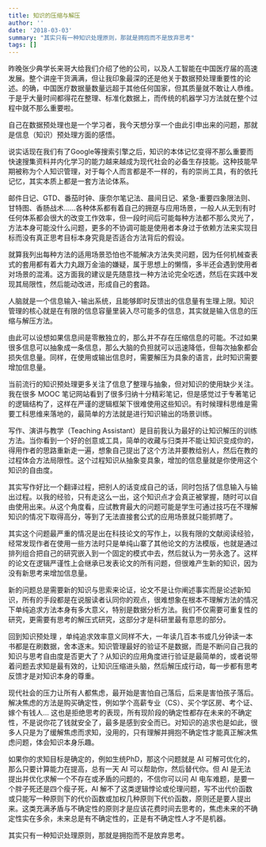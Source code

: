 ```yaml
---
title: 知识的压缩与解压
author: ''
date: '2018-03-03'
summary: "其实只有一种知识处理原则，那就是拥抱而不是放弃思考"
tags: []
---
```


<!--more--> 

昨晚张少典学长来哥大给我们介绍了他的公司，以及人工智能在中国医疗届的高速发展。整个讲座干货满满，但让我印象最深的还是他关于数据预处理重要性的论述。的确，中国医疗数据量数量远超于其他任何国家，但其质量就不敢让人恭维。于是乎大量时间都得花在整理、标准化数据上，而传统的机器学习方法就在整个过程中就不那么重要啦。

自己在数据预处理也是一个学习者，我今天想分享一个由此引申出来的问题，那就是信息（知识）预处理方面的感悟。

说实话现在我们有了Google等搜索引擎之后，知识的本体记忆变得不那么重要而快速搜集资料并内化学习的能力越来越成为现代社会的必备生存技能。这种技能早期被称为个人知识管理，对于每个人而言都是不一样的，有的崇尚工具，有的依托记忆，其实本质上都是一套方法论体系。

邮件日记、GTD、番茄时钟、康奈尔笔记法、晨间日记、紧急-重要四象限法则、甘特图、香肠战术……各种体系都有着自己的拥趸与应用场景，一般人从无到有时任何体系都会很大的改变工作效率，但一段时间后可能每种方法都不那么灵光了，方法本身可能没什么问题，更多的不协调可能是使用者本身过于依赖方法来实现目标而没有真正思考目标本身究竟是否适合方法背后的假设。

就算我列出每种方法的适用场景恐怕也不能解决方法失灵问题，因为任何机械查表式的套用都有着大力丸跟万金油的嫌疑，属于思想上的懒惰，多半还会遇到使用者对场景的混淆。这方面我的建议是先随意找一种方法论完全吃透，然后在实践中发现其局限性，然后能动改进，形成自己的套路。

人脑就是一个信息输入-输出系统，且能够即时反馈出的信息量有生理上限。知识管理的核心就是在有限的信息容量里装入尽可能多的信息，其实就是输入信息的压缩与解压方法。

由此可以设想如果信息间是零散独立的，那么并不存在压缩信息的可能。不过如果很多信息可以抽象成一条信息，那么大脑的负担就可以迅速降低，但每次抽象都会损失信息量。同样，在使用或输出信息时，需要解压为具象的语言，此时知识需要增加信息量。

当前流行的知识预处理更多关注了信息了整理与抽象，但对知识的使用缺少关注。我在很多 MOOC 笔记网站看到了很多归纳十分精彩笔记，但是感觉过于专著笔记的逻辑结构了，这样在严谨的逻辑框架下很难使用这些知识。有时候理科思维是需要工科思维来落地的，最简单的方法就是进行知识输出的场景训练。

写作、演讲与教学（Teaching Assistant）是目前我认为最好的让知识解压的训练方法。当你看到一个好的创意或工具，简单的收藏与归类并不能让知识变成你的，得用作者的思路重新走一遍，想象自己提出了这个方法并要教给别人，然后在教的过程体会方法局限性。这个过程知识从抽象变具象，增加的信息量就是你使用这个知识的自由度。

其实写作好比一个翻译过程，把别人的话变成自己的话，同时包括了信息输入与输出过程。以我的经验，只有走这么一出，这个知识点才会真正被掌握，随时可以自由使用出来。从这个角度看，应试教育最大的问题可能是学生可通过技巧在不理解知识的情况下取得高分，等到了无法直接套公式的应用场景就只能抓瞎了。

其实这个问题最严重的情况是出在科技论文的写作上，以我有限的文献阅读经验，经常发现作者在使用一些方法时只是单纯山寨了其他论文的方法模版，也就是通过排列组合把自己的研究嵌入到一个固定的模式中去，然后就认为一劳永逸了。这样的论文在逻辑严谨性上会继承已发表论文的所有问题，但很难产生新的知识，因为没有新思考来增加信息量。

新的问题总是需要新的知识与思索来论证，论文不是让你阐述事实而是论述新知识，所有的手段都是在说服读者认同你的观点，很难想象在根本不理解方法的情况下单纯追求方法本身有多大意义，特别是数据分析方法。我们不仅需要可重复性的研究，更需要有思考的解压式研究，这部分才是科研里最有意思的部分。

回到知识预处理 ，单纯追求效率意义同样不大，一年读几百本书或几分钟读一本书都是在刷数据，舍本逐末。知识管理最好的验证不是数据，而是不断问自己我的知识与思考自由度是否更大了？从知识的应用角度进行验证是最简单的，或者说带着问题去求知是最有效的，让知识压缩进头脑，然后解压成行动，每一步都有思考反馈才是对知识本身的尊重。

现代社会的压力让所有人都焦虑，最开始是害怕自己落后，后来是害怕孩子落后。解决焦虑的方法是购买确定性，例如学个高薪专业（CS）、买个学区房、考个证、嫁个有钱人… 这也是拒绝思考的表现，所有现阶段的确定性都存在未来的不确定性，不是说你花了钱就安全了，最多是感到安全而已。对知识的追求也是如此，很多人只是为了缓解焦虑而求知，没用的，只有理解并拥抱不确定性才能真正解决焦虑问题，体会知识本身乐趣。

如果你的求知目标是确定的，例如生统PhD，那这个问题就是 AI 可解可优化的，那么只要计算能力在提高，总有一天 AI 可以帮助你，然后替代你。但 AI 是无法提出并优化求解一个不存在或矛盾的问题的，不信你可以问 AI 电车难题，是要一个胖子死还是四个瘦子死，AI 解不了这类逻辑悖论或伦理问题，写不出代价函数或只能写一种原则下的代价函数或加权几种原则下代价函数，原则还是要人提出来。这类充满矛盾与不确定性的原则才是应该花费时间去思考的，焦虑未来的不确定性实在多余，未来总是有不确定性的，正是有不确定性人才不是机器。

其实只有一种知识处理原则，那就是拥抱而不是放弃思考。